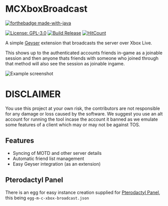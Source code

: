 # MCXboxBroadcast
[![forthebadge made-with-java](https://forthebadge.com/images/badges/made-with-java.svg)](https://java.com/)

[![License: GPL-3.0](https://img.shields.io/github/license/rtm516/MCXboxBroadcast)](LICENSE)
[![Build Release](https://github.com/rtm516/MCXboxBroadcast/actions/workflows/release.yml/badge.svg)](https://github.com/rtm516/MCXboxBroadcast/releases)
[![HitCount](https://hits.dwyl.com/rtm516/MCXboxBroadcast.svg?style=flat)](http://hits.dwyl.com/rtm516/MCXboxBroadcast)

A simple [Geyser](https://github.com/GeyserMC/Geyser) extension that broadcasts the server over Xbox Live.

This shows up to the authenticated accounts friends in-game as a joinable session and then anyone thats friends with someone who joined through that method will also see the session as joinable ingame.

![Example screenshot](https://user-images.githubusercontent.com/5401186/159083033-b965bfba-de17-4708-8979-1f33bfd5fa28.png)

# DISCLAIMER
You use this project at your own risk, the contributors are not responsible for any damage or loss caused by the software. We suggest you use an alt account for running the tool incase the account it banned as we emulate some features of a client which may or may not be against TOS.

## Features
 - Syncing of MOTD and other server details
 - Automatic friend list management
 - Easy Geyser integration (as an extension)

## Pterodactyl Panel
There is an egg for easy instance creation supplied for [Pterodactyl Panel](https://pterodactyl.io/), this being `egg-m-c-xbox-broadcast.json`
